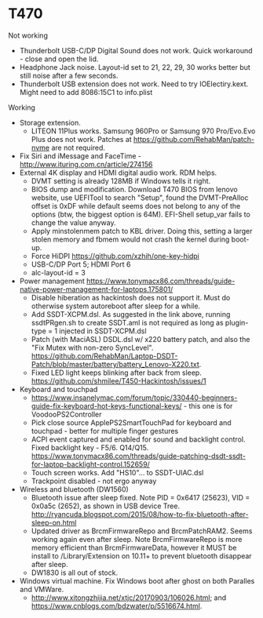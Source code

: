 # T470

Not working
* Thunderbolt USB-C/DP Digital Sound does not work. Quick workaround - close and open the lid.
* Headphone Jack noise. Layout-id set to 21, 22, 29, 30 works better but still noise after a few seconds.
* Thunderbolt USB extension does not work. Need to try IOElectiry.kext. Might need to add 8086:15C1 to info.plist

Working
* Storage extension. 
  * LITEON 11Plus works. Samsung 960Pro or Samsung 970 Pro/Evo.Evo Plus does not work. Patches at https://github.com/RehabMan/patch-nvme are not required.
* Fix Siri and iMessage and FaceTime - http://www.ituring.com.cn/article/274156
* External 4K display and HDMI digital audio work. RDM helps.
  * DVMT setting is already 128MB if Windows tells it right.
  * BIOS dump and modification. Download T470 BIOS from lenovo website, use UEFITool to search "Setup", found the DVMT-PreAlloc offset is 0xDF while default seems does not belong to any of the options (btw, the biggest option is 64M). EFI-Shell setup_var fails to change the value anyway.
  * Apply minstolenmem patch to KBL driver. Doing this, setting a larger stolen memory and fbmem would not crash the kernel during boot-up.
  * Force HiDPI https://github.com/xzhih/one-key-hidpi
  * USB-C/DP Port 5; HDMI Port 6
  * alc-layout-id = 3
* Power management https://www.tonymacx86.com/threads/guide-native-power-management-for-laptops.175801/
  * Disable hiberation as hackintosh does not support it. Must do otherwise system autoreboot after sleep for a while.
  * Add SSDT-XCPM.dsl. As suggested in the link above, running ssdtPRgen.sh to create SSDT.aml is not required as long as plugin-type = 1 injected in SSDT-XCPM.dsl
  * Patch (with MaciASL) DSDL.dsl w/ x220 battery patch, and also the "Fix Mutex with non-zero SyncLevel". https://github.com/RehabMan/Laptop-DSDT-Patch/blob/master/battery/battery_Lenovo-X220.txt. 
  * Fixed LED light keeps blinking after back from sleep. https://github.com/shmilee/T450-Hackintosh/issues/1
* Keyboard and touchpad
  * https://www.insanelymac.com/forum/topic/330440-beginners-guide-fix-keyboard-hot-keys-functional-keys/ - this one is for VoodooPS2Controller
  * Pick close source ApplePS2SmartTouchPad for keyboard and touchpad - better for multiple finger gestures
  * ACPI event captured and enabled for sound and backlight control. Fixed backlight key - F5/6. Q14/Q15. https://www.tonymacx86.com/threads/guide-patching-dsdt-ssdt-for-laptop-backlight-control.152659/
  * Touch screen works. Add "HS10"... to SSDT-UIAC.dsl
  * Trackpoint disabled - not ergo anyway
* Wireless and bluetooth (DW1560)
  * Bluetooth issue after sleep fixed. Note PID = 0x6417 (25623), VID = 0x0a5c (2652), as shown in USB device Tree. http://ryancuda.blogspot.com/2015/08/how-to-fix-bluetooth-after-sleep-on.html
  * Updated driver as BrcmFirmwareRepo and BrcmPatchRAM2. Seems working again even after sleep. Note BrcmFirmwareRepo is more memory efficient than BrcmFirmwareData, however it MUST be install to /Library/Extension on 10.11+ to prevent bluetooth disappear after sleep.
  * DW1830 is all out of stock.
* Windows virtual machine. Fix Windows boot after ghost on both Paralles and VMWare.
  * http://www.xitongzhijia.net/xtjc/20170903/106026.html; and https://www.cnblogs.com/bdzwater/p/5516674.html. 




